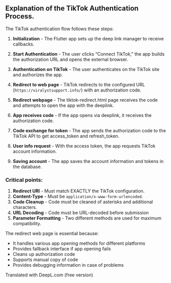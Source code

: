 ## Explanation of the TikTok Authentication Process.

The TikTok authentication flow follows these steps:

1. **Initialization** - The Flutter app sets up the deep link manager to receive callbacks.

2. **Start Authentication** - The user clicks “Connect TikTok,” the app builds the authorization URL and opens the external browser.

3. **Authentication on TikTok** - The user authenticates on the TikTok site and authorizes the app.

4. **Redirect to web page** - TikTok redirects to the configured URL (`https://viralystsupport.info/`) with an authorization code.

5. **Redirect webpage** - The tiktok-redirect.html page receives the code and attempts to open the app with the deeplink.

6. **App receives code** - If the app opens via deeplink, it receives the authorization code.

7. **Code exchange for token** - The app sends the authorization code to the TikTok API to get access_token and refresh_token.

8. **User info request** - With the access token, the app requests TikTok account information.

9. **Saving account** - The app saves the account information and tokens in the database.

### Critical points:

1. **Redirect URI** - Must match EXACTLY the TikTok configuration.
2. **Content-Type** - Must be `application/x-www-form-urlencoded`.
3. **Code Cleanup** - Code must be cleaned of asterisks and additional characters.
4. **URL Decoding** - Code must be URL-decoded before submission
5. **Parameter Formatting** - Two different methods are used for maximum compatibility.

The redirect web page is essential because:
- It handles various app opening methods for different platforms
- Provides fallback interface if app opening fails
- Cleans up authorization code
- Supports manual copy of code
- Provides debugging information in case of problems


Translated with DeepL.com (free version)
